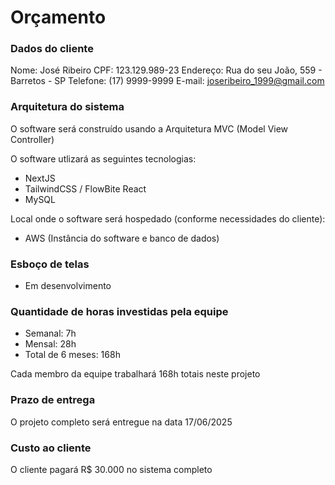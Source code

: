 # Orçamento

### Dados do cliente

Nome: José Ribeiro
CPF: 123.129.989-23
Endereço: Rua do seu João, 559 - Barretos - SP
Telefone: (17) 9999-9999
E-mail: joseribeiro_1999@gmail.com

### Arquitetura do sistema

O software será construído usando a Arquitetura MVC (Model View Controller)

O software utlizará as seguintes tecnologias:
- NextJS
- TailwindCSS / FlowBite React
- MySQL

Local onde o software será hospedado (conforme necessidades do cliente):
- AWS (Instância do software e banco de dados)

### Esboço de telas

- Em desenvolvimento

### Quantidade de horas investidas pela equipe

- Semanal: 7h
- Mensal: 28h
- Total de 6 meses: 168h

Cada membro da equipe trabalhará 168h totais neste projeto

### Prazo de entrega

O projeto completo será entregue na data 17/06/2025

### Custo ao cliente

O cliente pagará R$ 30.000 no sistema completo